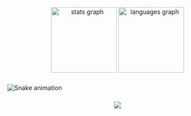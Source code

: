 <div align="center">
  <img src="https://github-readme-stats.vercel.app/api?username=Calliixte&hide_title=false&hide_rank=false&show_icons=true&include_all_commits=true&count_private=true&disable_animations=false&theme=dracula&locale=en&hide_border=false&order=1" height="150" alt="stats graph"  />
  <img src="https://github-readme-stats.vercel.app/api/top-langs?username=Calliixte&locale=en&hide_title=false&layout=compact&card_width=320&langs_count=5&theme=dracula&hide_border=false&order=2" height="150" alt="languages graph"  />
</div>

###

<img src="https://raw.githubusercontent.com/Calliixte/Calliixte/output/snake.svg" alt="Snake animation" />

###

<div align="center">
  <img src="https://profile-counter.glitch.me/Calliixte/count.svg?"  />
</div>

###
